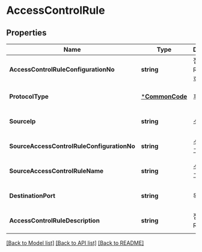 # AccessControlRule

## Properties
Name | Type | Description | Notes
------------ | ------------- | ------------- | -------------
**AccessControlRuleConfigurationNo** | **string** | 접근제어RULE설정번호 | [optional] [default to null]
**ProtocolType** | [***CommonCode**](CommonCode.md) | 프로토콜구분 | [optional] [default to null]
**SourceIp** | **string** | 소스IP | [optional] [default to null]
**SourceAccessControlRuleConfigurationNo** | **string** | 소스접근제어그룹번호 | [optional] [default to null]
**SourceAccessControlRuleName** | **string** | 소스접근제어그룹이름 | [optional] [default to null]
**DestinationPort** | **string** | 목적지포트 | [optional] [default to null]
**AccessControlRuleDescription** | **string** | 접근제어RULE설명 | [optional] [default to null]

[[Back to Model list]](../README.md#documentation-for-models) [[Back to API list]](../README.md#documentation-for-api-endpoints) [[Back to README]](../README.md)



